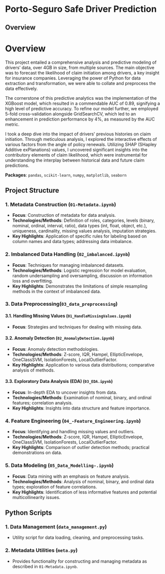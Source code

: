 # Porto-Seguro Safe Driver Prediction

## Overview

# Overview

This project entailed a comprehensive analysis and predictive modeling of drivers’ data, over 4GB in size, from multiple sources. The main objective was to forecast the likelihood of claim initiation among drivers, a key insight for insurance companies. Leveraging the power of Python for data extraction and transformation, we were able to collate and preprocess the data effectively.

The cornerstone of this predictive analytics was the implementation of the XGBoost model, which resulted in a commendable AUC of 0.89, signifying a high level of predictive accuracy. To refine our model further, we employed 5-fold cross-validation alongside GridSearchCV, which led to an enhancement in prediction performance by 4%, as measured by the AUC metric.

I took a deep dive into the impact of drivers' previous histories on claim initiation. Through meticulous analysis, I explored the interactive effects of various factors from the angle of policy renewals. Utilizing SHAP (SHapley Additive exPlanations) values, I uncovered significant insights into the contributory elements of claim likelihood, which were instrumental for understanding the interplay between historical data and future claim predictions.


**Packages**: `pandas`, `scikit-learn`, `numpy`, `matplotlib`, `seaborn`


## Project Structure

### 1. Metadata Construction (`01-Metadata.ipynb`)
- **Focus**: Construction of metadata for data analysis.
- **Technologies/Methods**: Definition of roles, categories, levels (binary, nominal, ordinal, interval, ratio), data types (int, float, object, etc.), uniqueness, cardinality, missing values analysis, imputation strategies.
- **Key Highlights**: Application of specific rules for labeling based on column names and data types; addressing data imbalance.

### 2. Imbalanced Data Handling (`02_imbalanced.ipynb`)
- **Focus**: Techniques for managing imbalanced datasets.
- **Technologies/Methods**: Logistic regression for model evaluation, random undersampling and oversampling, discussion on information loss and overfitting.
- **Key Highlights**: Demonstrates the limitations of simple resampling methods in the context of imbalanced data.

### 3. Data Preprocessing(`03_data_preprocessing`)

#### 3.1. Handling Missing Values (`01_HandleMissingValues.ipynb`)
- **Focus**: Strategies and techniques for dealing with missing data.

#### 3.2. Anomaly Detection (`02_AnomalyDetection.ipynb`)
- **Focus**: Anomaly detection methodologies.
- **Technologies/Methods**: Z-score, IQR, Hampel, EllipticEnvelope, OneClassSVM, IsolationForests, LocalOutlierFactor.
- **Key Highlights**: Application to various data distributions; comparative analysis of methods.

#### 3.3. Exploratory Data Analysis (EDA) (`03_EDA.ipynb`)
- **Focus**: In-depth EDA to uncover insights from data.
- **Technologies/Methods**: Examination of nominal, binary, and ordinal features; correlation analysis.
- **Key Highlights**: Insights into data structure and feature importance.

### 4. Feature Engineering (`04_-Feature_Engineering.ipynb`)
- **Focus**: Identifying and handling missing values and outliers.
- **Technologies/Methods**: Z-score, IQR, Hampel, EllipticEnvelope, OneClassSVM, IsolationForests, LocalOutlierFactor.
- **Key Highlights**: Comparison of outlier detection methods; practical demonstrations on data.

### 5. Data Modeling (`05_Data_Modelling-.ipynb`)
- **Focus**: Data mining with an emphasis on feature analysis.
- **Technologies/Methods**: Analysis of nominal, binary, and ordinal data types; exploration of feature correlations.
- **Key Highlights**: Identification of less informative features and potential multicollinearity issues.



## Python Scripts

### 1. Data Management (`data_management.py`)
- Utility script for data loading, cleaning, and preprocessing tasks.

### 2. Metadata Utilities (`meta.py`)
- Provides functionality for constructing and managing metadata as described in `01-Metadata.ipynb`.



